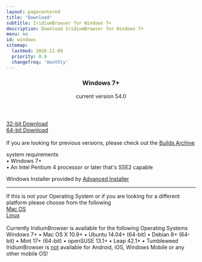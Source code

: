 ```yaml
---
layout: pagecentered
title: "Download"
subtitle: IridiumBrowser for Windows 7+
description: Download IridiumBrowser for Windows 7+
menu: no
id: windows
sitemap:
  lastmod: 2016-11-09
  priority: 0.9
  changefreq: 'monthly'
---
```


<div class="icon dl fa-windows"></div>
<header>
	<h3>Windows 7+</h3>
	<p>current version 54.0</p>
</header>

<div class="container 50%">
	<div class="row">
		<div class="6u 12u$(small) align-center"><a class="button small fit download icon fa-download" href="https://downloads.iridiumbrowser.de/windows/iridiumbrowser-latest-x86.msi" title="download 32-bit Version">32-bit Download</a></div>
		<div class="6u 12u$(small) align-center"><a class="button small fit download icon fa-download" href="https://downloads.iridiumbrowser.de/windows/iridiumbrowser-latest-x64.msi" title="download 64-bit Version">64-bit Download</a></div>
	</div>
</div>
<br/>
If you are looking for previous versions, please check out the <a href="https://downloads.iridiumbrowser.de/windows/" target="_blank">Builds Archive</a><br/>

<p>system requirements<br/>
&#8226; Windows 7+<br/>
&#8226; An Intel Pentium 4 processor or later that's SSE2 capable</p>
     
<p>Windows Installer provided by <a href="http://www.advancedinstaller.com/" target="_blank">Advanced Installer</a></p>
	 
<hr/>
If this is not your Operating System or if you are looking for a different platform please choose from the following	  
<div class="container 50%">
	<div class="row">
		<div class="6u 12u$(small)"><a class="button small fit icon fa-apple" href="mac_os.html" title="Mac OS Download Page">Mac OS</a></div>
		<div class="6u 12u$(small)"><a class="button small fit icon fa-linux" href="linux.html" title="Linux Download Page"> Linux</a></div>
	</div>
</div>
<br/>
Currently IridiumBrowser is available for the following Operating Systems<br/>
<span class="os-text">
Windows 7+ &#8226; 
 Mac OS X 10.9+ &#8226; 
 Ubuntu 14.04+ (64-bit) &#8226; 
 Debian 8+ (64-bit) &#8226; 
 Mint 17+ (64-bit) &#8226;
 openSUSE 13.1+ &#8226; Leap 42.1+ &#8226; Tumbleweed<br/>
</span>
<span class="fa fa-warning"></span> IridiumBrowser is <u>not</u> available for Android, iOS, Windows Mobile or any other mobile OS!
